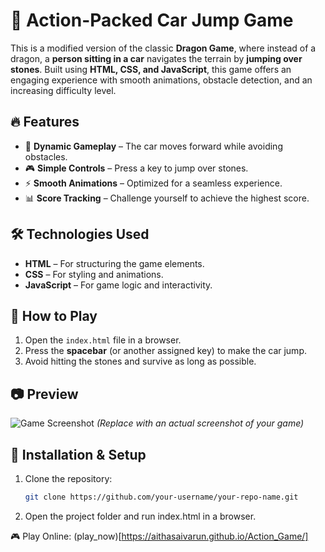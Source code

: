 # 🚗 Action-Packed Car Jump Game  

This is a modified version of the classic **Dragon Game**, where instead of a dragon, a **person sitting in a car** navigates the terrain by **jumping over stones**. Built using **HTML, CSS, and JavaScript**, this game offers an engaging experience with smooth animations, obstacle detection, and an increasing difficulty level.  

## 🔥 Features  
- 🚀 **Dynamic Gameplay** – The car moves forward while avoiding obstacles.  
- 🎮 **Simple Controls** – Press a key to jump over stones.  
- ⚡ **Smooth Animations** – Optimized for a seamless experience.  
- 📊 **Score Tracking** – Challenge yourself to achieve the highest score.  

## 🛠️ Technologies Used  
- **HTML** – For structuring the game elements.  
- **CSS** – For styling and animations.  
- **JavaScript** – For game logic and interactivity.  

## 🚀 How to Play  
1. Open the `index.html` file in a browser.  
2. Press the **spacebar** (or another assigned key) to make the car jump.  
3. Avoid hitting the stones and survive as long as possible.  

## 📷 Preview  
![Game Screenshot](screenshot.png) *(Replace with an actual screenshot of your game)*  

## 📌 Installation & Setup  
1. Clone the repository:  
   ```sh
   git clone https://github.com/your-username/your-repo-name.git
2. Open the project folder and run index.html in a browser.

   
🎮 Play Online: (play_now)[https://aithasaivarun.github.io/Action_Game/]
